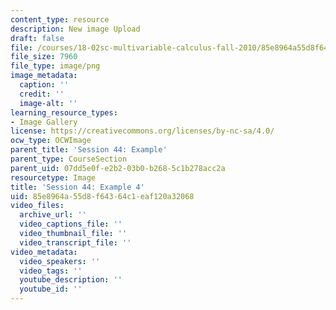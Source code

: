 ```yaml
---
content_type: resource
description: New image Upload
draft: false
file: /courses/18-02sc-multivariable-calculus-fall-2010/85e8964a55d8f64364c1eaf120a32068_MIT18_02SC_L14Brds_12.png
file_size: 7960
file_type: image/png
image_metadata:
  caption: ''
  credit: ''
  image-alt: ''
learning_resource_types:
- Image Gallery
license: https://creativecommons.org/licenses/by-nc-sa/4.0/
ocw_type: OCWImage
parent_title: 'Session 44: Example'
parent_type: CourseSection
parent_uid: 07dd5e0f-e2b2-03b0-b268-5c1b278acc2a
resourcetype: Image
title: 'Session 44: Example 4'
uid: 85e8964a-55d8-f643-64c1-eaf120a32068
video_files:
  archive_url: ''
  video_captions_file: ''
  video_thumbnail_file: ''
  video_transcript_file: ''
video_metadata:
  video_speakers: ''
  video_tags: ''
  youtube_description: ''
  youtube_id: ''
---
```

